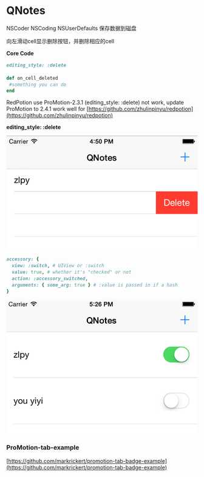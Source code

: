QNotes
===================
NSCoder NSCoding NSUserDefaults 保存数据到磁盘

向左滑动cell显示删除按钮，并删除相应的cell

**Core Code**

```ruby
editing_style: :delete

def on_cell_deleted
 #something you can do
end
```

RedPotion use ProMotion-2.3.1 (editing_style: :delete) not work, update ProMotion to 2.4.1 work well for [https://github.com/zhulinpinyu/redpotion](https://github.com/zhulinpinyu/redpotion)

**editing_style: :delete**

![editing_style: :delete](screen_snapshots/向左滑动显示删.png)

```ruby
accessory: {
  view: :switch, # UIView or :switch
  value: true, # whether it's "checked" or not
  action: :accessory_switched,
  arguments: { some_arg: true } # :value is passed in if a hash
}
```
![](screen_snapshots/switch.png)


### ProMotion-tab-example
[https://github.com/markrickert/promotion-tab-badge-example](https://github.com/markrickert/promotion-tab-badge-example)
